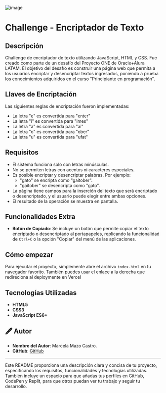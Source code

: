 ![image](https://github.com/user-attachments/assets/dac5ece1-7bc6-4aed-8d84-6715a9b311c1)


# Challenge - Encriptador de Texto

##  Descripción
Challenge de encriptador de texto utilizando JavaScript, HTML y CSS. Fue creado como parte de un desafío del Proyecto ONE de Oracle+Alura LATAM. El objetivo del desafío es construir una página web que permita a los usuarios encriptar y desencriptar textos ingresados, poniendo a prueba los conocimientos adquiridos en el curso "Principiante en programación".

## Llaves de Encriptación
Las siguientes reglas de encriptación fueron implementadas:

- La letra "e" es convertida para "enter"
- La letra "i" es convertida para "imes"
- La letra "a" es convertida para "ai"
- La letra "o" es convertida para "ober"
- La letra "u" es convertida para "ufat"

##  Requisitos
- El sistema funciona solo con letras minúsculas.
- No se permiten letras con acentos ni caracteres especiales.
- Es posible encriptar y desencriptar palabras. Por ejemplo:
  - "gato" se encripta como "gaitober".
  - "gaitober" se desencripta como "gato".
- La página tiene campos para la inserción del texto que será encriptado o desencriptado, y el usuario puede elegir entre ambas opciones.
- El resultado de la operación se muestra en pantalla.

## Funcionalidades Extra
- **Botón de Copiado**: Se incluye un botón que permite copiar el texto encriptado o desencriptado al portapapeles, replicando la funcionalidad de `Ctrl+C` o la opción "Copiar" del menú de las aplicaciones.

##  Cómo empezar
Para ejecutar el proyecto, simplemente abre el archivo `index.html` en tu navegador favorito.
También puedes usar el enlace a la derecha que redireciona al deploymente en Vercel

## Tecnologías Utilizadas
- **HTML5**
- **CSS3**
- **JavaScript ES6+**

## 🖋️ Autor
- **Nombre del Autor**: Marcela Mazo Castro.
- **GitHub**: [GitHub](https://github.com/marcela981)


---

Este README proporciona una descripción clara y concisa de tu proyecto, especificando los requisitos, funcionalidades y tecnologías utilizadas. También incluye un espacio para que añadas tus perfiles en GitHub, CodePen y Replit, para que otros puedan ver tu trabajo y seguir tu desarrollo.
